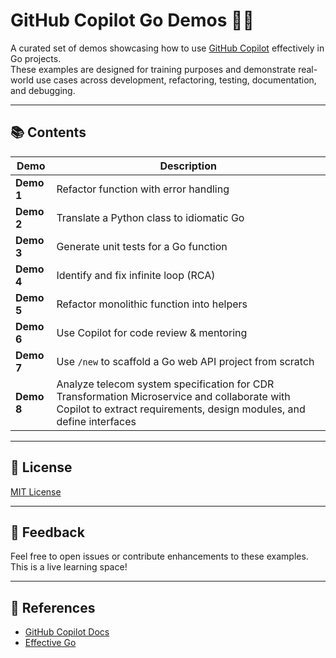 # GitHub Copilot Go Demos 🧠🚀

A curated set of demos showcasing how to use [GitHub Copilot](https://github.com/features/copilot) effectively in Go projects.  
These examples are designed for training purposes and demonstrate real-world use cases across development, refactoring, testing, documentation, and debugging.

---

## 📚 Contents

| Demo | Description |
|------|-------------|
| **Demo 1** | Refactor function with error handling |
| **Demo 2** | Translate a Python class to idiomatic Go |
| **Demo 3** | Generate unit tests for a Go function |
| **Demo 4** | Identify and fix infinite loop (RCA) |
| **Demo 5** | Refactor monolithic function into helpers |
| **Demo 6** | Use Copilot for code review & mentoring |
| **Demo 7** | Use `/new` to scaffold a Go web API project from scratch |
| **Demo 8** | Analyze telecom system specification for CDR Transformation Microservice and collaborate with Copilot to extract requirements, design modules, and define interfaces |

---

## 🪪 License

[MIT License](LICENSE)

---

## 📣 Feedback

Feel free to open issues or contribute enhancements to these examples. This is a live learning space!

---

## 🔗 References

- [GitHub Copilot Docs](https://docs.github.com/en/copilot)
- [Effective Go](https://go.dev/doc/effective_go)
